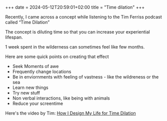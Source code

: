 +++
date = 2024-05-12T20:59:01+02:00
title = "Time dilation"
+++

Recently, I came across a concept while listening to the Tim Ferriss podcast called “Time Dilation”

The concept is diluting time so that you can increase your experiential lifespan.

1 week spent in the wilderness can sometimes feel like few months. 

Here are some quick points on creating that effect

- Seek Moments of awe
- Frequently change locations
- Be in enviornments with feeling of vastness - like the wildreness or the sea
- Learn new things
- Try new stuff
- Non verbal interactions, like being with animals
- Reduce your screentime

Here's the video by Tim:  [How I Design My Life for Time Dilation](https://www.youtube.com/watch?v=QTAk8HwOlXo)